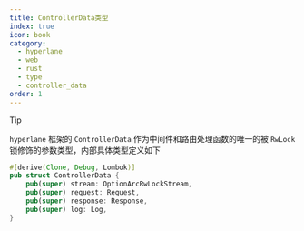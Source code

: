 ```yaml
---
title: ControllerData类型
index: true
icon: book
category:
  - hyperlane
  - web
  - rust
  - type
  - controller_data
order: 1
---
```


<Share colorful />

> [!tip]
>
> `hyperlane` 框架的 `ControllerData` 作为中间件和路由处理函数的唯一的被 `RwLock` 锁修饰的参数类型，内部具体类型定义如下

```rust
#[derive(Clone, Debug, Lombok)]
pub struct ControllerData {
    pub(super) stream: OptionArcRwLockStream,
    pub(super) request: Request,
    pub(super) response: Response,
    pub(super) log: Log,
}
```

<Bottom />
